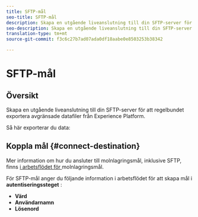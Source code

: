 ```yaml
---
title: SFTP-mål
seo-title: SFTP-mål
description: Skapa en utgående liveanslutning till din SFTP-server för att regelbundet exportera avgränsade datafiler från Experience Platform.
seo-description: Skapa en utgående liveanslutning till din SFTP-server för att regelbundet exportera avgränsade datafiler från Experience Platform.
translation-type: tm+mt
source-git-commit: f3c6c27b7ad07ada0df18aabe0e8503253b38342

---
```



# SFTP-mål

## Översikt

Skapa en utgående liveanslutning till din SFTP-server för att regelbundet exportera avgränsade datafiler från Experience Platform.

Så här exporterar du data:

## Koppla mål {#connect-destination}

Mer information om hur du ansluter till molnlagringsmål, inklusive SFTP, finns [i arbetsflödet för ](/help/rtcdp/destinations/cloud-storage-destinations-workflow.md)molnlagringsmål.

För SFTP-mål anger du följande information i arbetsflödet för att skapa mål i **autentiseringssteget** :

* **Värd**
* **Användarnamn**
* **Lösenord**


